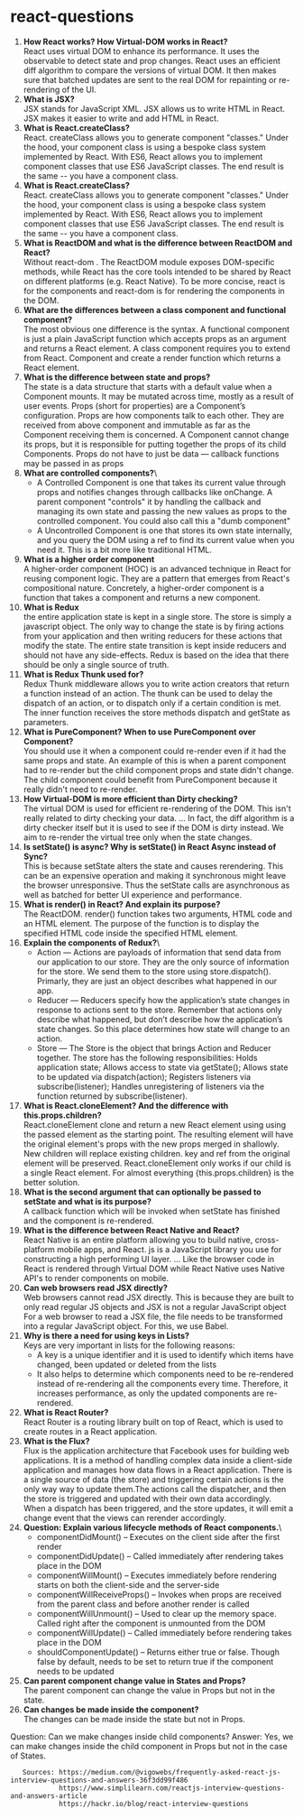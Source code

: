 # react-questions

1) **How React works? How Virtual-DOM works in React?**\
   React uses virtual DOM to enhance its performance. It uses the observable to detect state and prop changes. 
   React uses an efficient diff algorithm to compare the versions of virtual DOM. 
   It then makes sure that batched updates are sent to the real DOM for repainting or re-rendering of the UI.
2) **What is JSX?**\
   JSX stands for JavaScript XML. JSX allows us to write HTML in React. JSX makes it easier to write and add HTML in React.
3) **What is React.createClass?**\
   React. createClass allows you to generate component "classes." 
   Under the hood, your component class is using a bespoke class system implemented by React.
   With ES6, React allows you to implement component classes that use ES6 JavaScript classes. The end result is the same -- you have a component class.
4) **What is React.createClass?**\
   React. createClass allows you to generate component "classes." 
   Under the hood, your component class is using a bespoke class system implemented by React.
   With ES6, React allows you to implement component classes that use ES6 JavaScript classes. The end result is the same -- you have a component class.
5) **What is ReactDOM and what is the difference between ReactDOM and React?**\
   Without react-dom . The ReactDOM module exposes DOM-specific methods, while React has the core tools intended to be shared by React on different platforms (e.g. React Native). 
   To be more concise, react is for the components and react-dom is for rendering the components in the DOM.
6) **What are the differences between a class component and functional component?**\
   The most obvious one difference is the syntax. A functional component is just a plain JavaScript function which accepts props as an argument and returns a React element. 
   A class component requires you to extend from React. Component and create a render function which returns a React element.
7) **What is the difference between state and props?**\
   The state is a data structure that starts with a default value when a Component mounts. It may be mutated across time, mostly as a result of user events.
   Props (short for properties) are a Component’s configuration. Props are how components talk to each other.
   They are received from above component and immutable as far as the Component receiving them is concerned.
   A Component cannot change its props, but it is responsible for putting together the props of its child Components.
   Props do not have to just be data — callback functions may be passed in as props
8) **What are controlled components?**\
   - A Controlled Component is one that takes its current value through props and notifies changes through callbacks like onChange. 
     A parent component "controls" it by handling the callback and managing its own state and passing the new values as props to the controlled component. 
     You could also call this a "dumb component"
   - A Uncontrolled Component is one that stores its own state internally, and you query the DOM using a ref to find its current value when you need it. 
     This is a bit more like traditional HTML.
9) **What is a higher order component**\
      A higher-order component (HOC) is an advanced technique in React for reusing component logic. 
      They are a pattern that emerges from React's compositional nature. 
      Concretely, a higher-order component is a function that takes a component and returns a new component.
10)  **What is Redux**\
       the entire application state is kept in a single store. The store is simply a javascript object. 
       The only way to change the state is by firing actions from your application and then writing reducers for these actions that modify the state. 
       The entire state transition is kept inside reducers and should not have any side-effects.
       Redux is based on the idea that there should be only a single source of truth.
11) **What is Redux Thunk used for?**\
      Redux Thunk middleware allows you to write action creators that return a function instead of an action. The thunk can be used to delay the dispatch of an action, 
      or to dispatch only if a certain condition is met. The inner function receives the store methods dispatch and getState as parameters.
12)  **What is PureComponent? When to use PureComponent over Component?**\
       You should use it when a component could re-render even if it had the same props and state. An example of this is when a parent component had to re-render but the
       child component props and state didn't change. The child component could benefit from PureComponent because it really didn't need to re-render.
13)  **How Virtual-DOM is more efficient than Dirty checking?**\
       The virtual DOM is used for efficient re-rendering of the DOM. This isn't really related to dirty checking your data. ... In fact, the diff algorithm is a dirty
       checker itself but it is used to see if the DOM is dirty instead. We aim to re-render the virtual tree only when the state changes.
14)  **Is setState() is async? Why is setState() in React Async instead of Sync?**\
      This is because setState alters the state and causes rerendering. This can be an expensive operation and making it synchronous might leave the browser unresponsive.
      Thus the setState calls are asynchronous as well as batched for better UI experience and performance.
15)  **What is render() in React? And explain its purpose?**\
      The ReactDOM. render() function takes two arguments, HTML code and an HTML element. The purpose of the function is to display the specified HTML code
      inside the specified HTML element.
16)  **Explain the components of Redux?**\
      - Action — Actions are payloads of information that send data from our application to our store. They are the only source of information for the store. 
        We send them to the store using store.dispatch(). Primarly, they are just an object describes what happened in our app.
      - Reducer — Reducers specify how the application’s state changes in response to actions sent to the store. 
        Remember that actions only describe what happened,
        but don’t describe how the application’s state changes. So this place determines how state will change to an action.
      - Store — The Store is the object that brings Action and Reducer together. The store has the following responsibilities: Holds application state; Allows access to state
        via getState(); Allows state to be updated via dispatch(action); Registers listeners via subscribe(listener); Handles unregistering of listeners via the function
        returned by subscribe(listener).
17)  **What is React.cloneElement? And the difference with this.props.children?**\
      React.cloneElement clone and return a new React element using using the passed element as the starting point. The resulting element will have the original element's
      props with the new props merged in shallowly. New children will replace existing children. key and ref from the original element will be preserved.
      React.cloneElement only works if our child is a single React element. For almost everything {this.props.children} is the better solution. 
18)  **What is the second argument that can optionally be passed to setState and what is its purpose?**\
       A callback function which will be invoked when setState has finished and the component is re-rendered.
19)  **What is the difference between React Native and React?**\
       React Native is an entire platform allowing you to build native, cross-platform mobile apps, and React. js is a JavaScript library you use for constructing a high
       performing UI layer. ... Like the browser code in React is rendered through Virtual DOM while React Native uses Native API's to render components on mobile.
20)  **Can web browsers read JSX directly?**\
       Web browsers cannot read JSX directly. This is because they are built to only read regular JS objects and JSX is not a regular JavaScript object 
       For a web browser to read a JSX file, the file needs to be transformed into a regular JavaScript object. For this, we use Babel.
21)  **Why is there a need for using keys in Lists?**\
       Keys are very important in lists for the following reasons:
       - A key is a unique identifier and it is used to identify which items have changed, been updated or deleted from the lists
       - It also helps to determine which components need to be re-rendered instead of re-rendering all the components every time. Therefore, it increases performance, as
         only the updated components are re-rendered.
22)  **What is React Router?**\
      React Router is a routing library built on top of React, which is used to create routes in a React application. 
23)  **What is the Flux?**\
      Flux is the application architecture that Facebook uses for building web applications. It is a method of handling complex data inside a client-side application and
      manages how data flows in a React application.
      There is a single source of data (the store) and triggering certain actions is the only way way to update them.The actions call the dispatcher, and then the store is
      triggered and updated with their own data accordingly.
      When a dispatch has been triggered, and the store updates, it will emit a change event that the views can rerender accordingly.
 24) **Question: Explain various lifecycle methods of React components.**\
      - componentDidMount() – Executes on the client side after the first render
      - componentDidUpdate() – Called immediately after rendering takes place in the DOM
      - componentWillMount() – Executes immediately before rendering starts on both the client-side and the server-side
      - componentWillReceiveProps() – Invokes when props are received from the parent class and before another render is called
      - componentWillUnmount() – Used to clear up the memory space. Called right after the component is unmounted from the DOM
      - componentWillUpdate() – Called immediately before rendering takes place in the DOM
      - shouldComponentUpdate() – Returns either true or false. Though false by default, needs to be set to return true if the component needs to be updated
  25) **Can parent component change value in States and Props?**\
       The parent component can change the value in Props but not in the state.
  26) **Can changes be made inside the component?**\
       The changes can be made inside the state but not in Props.
      
    
Question: Can we make changes inside child components?
Answer: Yes, we can make changes inside the child component in Props but not in the case of States.
       
       
       Sources: https://medium.com/@vigowebs/frequently-asked-react-js-interview-questions-and-answers-36f3dd99f486
                https://www.simplilearn.com/reactjs-interview-questions-and-answers-article
                https://hackr.io/blog/react-interview-questions
                


